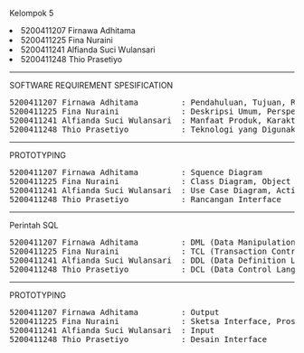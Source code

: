 Kelompok 5
<li>5200411207 Firnawa Adhitama</li>
<li>5200411225 Fina Nuraini </li>
<li>5200411241 Alfianda Suci Wulansari </li>
<li>5200411248 Thio Prasetiyo </li>

<hr>
SOFTWARE REQUIREMENT SPESIFICATION 
<pre>
5200411207 Firnawa Adhitama         : Pendahuluan, Tujuan, Ruang Lingkup, Definisi Istilah dan Singkatan, Referensi 
5200411225 Fina Nuraini             : Deskripsi Umum, Perspektif Produk,  Software Interface, Hardware Interface 
5200411241 Alfianda Suci Wulansari  : Manfaat Produk, Karakteristik User, Batasan-Batasan, Asumsi dan Ketergantungan.
5200411248 Thio Prasetiyo           : Teknologi yang Digunakan, Gambaran Umum Dokumen, Deskripsi Gambaran Umum, Kebutuhan Fungsional
</pre>
 
 <hr>
PROTOTYPING
<pre>
5200411207 Firnawa Adhitama         : Squence Diagram
5200411225 Fina Nuraini             : Class Diagram, Object Diagram
5200411241 Alfianda Suci Wulansari  : Use Case Diagram, Activity Diagram
5200411248 Thio Prasetiyo           : Rancangan Interface
</pre>
 
<hr>
Perintah SQL
<pre>
5200411207 Firnawa Adhitama         : DML (Data Manipulation Language)
5200411225 Fina Nuraini             : TCL (Transaction Control Language)
5200411241 Alfianda Suci Wulansari  : DDL (Data Definition Language)
5200411248 Thio Prasetiyo           : DCL (Data Control Language)
</pre>

<hr>
PROTOTYPING
<pre>
5200411207 Firnawa Adhitama         : Output
5200411225 Fina Nuraini             : Sketsa Interface, Proses
5200411241 Alfianda Suci Wulansari  : Input
5200411248 Thio Prasetiyo           : Desain Interface
 </pre>
 
